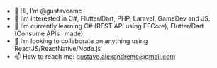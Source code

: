 - 👋 Hi, I’m @gustavoamc
- 👀 I’m interested in C#, Flutter/Dart, PHP, Laravel, GameDev and JS.
- 🌱 I’m currently learning C# (REST API using EFCore), Flutter/Dart (Consume APIs i made)
- 💞️ I’m looking to collaborate on anything using ReactJS/ReactNative/Node.js
- 📫 How to reach me: gustavo.alexandremc@gmail.com

<!---
gustavoamc/gustavoamc is a ✨ special ✨ repository because its `README.md` (this file) appears on your GitHub profile.
You can click the Preview link to take a look at your changes.
--->
